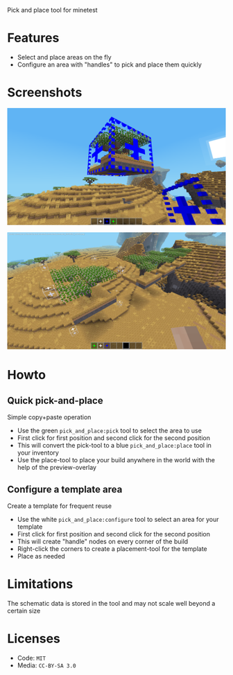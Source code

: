 Pick and place tool for minetest

# Features

* Select and place areas on the fly
* Configure an area with "handles" to pick and place them quickly

# Screenshots

![Placement tool](./screenshot_place.png)

![Pickup handles](./screenshot_configure.png)

# Howto

## Quick pick-and-place

Simple copy+paste operation

* Use the green `pick_and_place:pick` tool to select the area to use
* First click for first position and second click for the second position
* This will convert the pick-tool to a blue `pick_and_place:place` tool in your inventory
* Use the place-tool to place your build anywhere in the world with the help of the preview-overlay

## Configure a template area

Create a template for frequent reuse

* Use the white `pick_and_place:configure` tool to select an area for your template
* First click for first position and second click for the second position
* This will create "handle" nodes on every corner of the build
* Right-click the corners to create a placement-tool for the template
* Place as needed

# Limitations

The schematic data is stored in the tool and may not scale well beyond a certain size

# Licenses

* Code: `MIT`
* Media: `CC-BY-SA 3.0`
